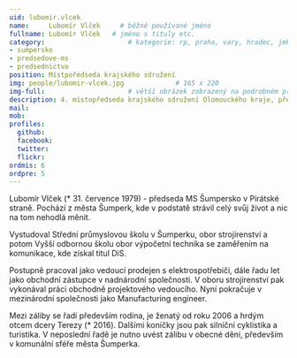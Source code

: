 ```yaml
---
uid: lubomir.vlcek
name:     Lubomír Vlček     # běžně používané jméno
fullname: Lubomír Vlček   # jméno s tituly etc.
category:                     # kategorie: rp, praha, vary, hradec, jmk, senat
- sumpersko
- predsedove-ms
- predsednictvo
position: Místpoředseda krajského sdružení
img: people/lubomir-vlcek.jpg             # 165 x 220
img-full:                     # větší obrázek zobrazený na podrobném profilu
description: 4. místopředseda krajského sdružení Olomouckého kraje, předseda místního sdružení Šumpersko               # kratký popis, max 160 znaků
mail: 
mob:
profiles:
  github:
  facebook:       
  twitter:        
  flickr:
ordmis: 6
ordpre: 5
---
```

Lubomír Vlček (* 31. července 1979) - předseda MS Šumpersko v Pirátské straně. Pochází z města Šumperk, kde v podstatě strávil celý svůj život a nic na tom nehodlá měnit.

Vystudoval Střední průmyslovou školu v Šumperku, obor strojírenství a potom Vyšší odbornou školu obor výpočetní technika se zaměřením na komunikace, kde získal titul DiS.

Postupně pracoval jako vedoucí prodejen s elektrospotřebiči, dále řadu let jako obchodní zástupce v nadnárodní společnosti. V oboru strojírenství pak vykonával práci obchodně projektového vedoucího. Nyní pokračuje v mezinárodní společnosti jako Manufacturing engineer.

Mezi záliby se řadí především rodina, je ženatý od roku 2006 a hrdým otcem dcery Terezy (* 2016). Dalšími koníčky jsou pak silniční cyklistika a turistika. V neposlední řadě je nutno uvést zálibu v obecné dění, především v komunální sféře města Šumperka. 